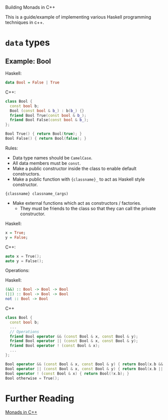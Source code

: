 Building Monads in C++

This is a guide/example of implementing various Haskell programming techniques in c++.

`data` types
===

Example: Bool
---
Haskell:

``` haskell
data Bool = False | True
```

C++:

``` c++
class Bool {
  const bool b;
  Bool (const bool & b_) : b(b_) {}
  friend Bool True(const bool & b_);
  friend Bool False(const bool & b_);
};

Bool True() { return Bool(true); }
Bool False() { return Bool(false); }
```

Rules:
* Data type names should be `CamelCase`.
* All data members must be `const`.
* Make a public constructor inside the class to enable default constructors.
* Make a public function with `{classname}_` to act as Haskell style constructor.
```
{classname} classname_(args)
```
* Make external functions which act as constructors / factories.
    * They must be friends to the class so that they can call the private constructor.

Haskell:
``` haskell
x = True;
y = False;
```

C++:
``` c++
auto x = True();
auto y = False();
```

Operations:

Haskell:
``` haskell
(&&) :: Bool -> Bool -> Bool
(||) :: Bool -> Bool -> Bool
not :: Bool -> Bool
```
C++
``` c++
class Bool {
  const bool b;
  ...
  // Operations
  friend Bool operator && (const Bool & x, const Bool & y);
  friend Bool operator || (const Bool & x, const Bool & y);
  friend Bool operator ! (const Bool & x);
  ...
};

Bool operator && (const Bool & x, const Bool & y) { return Bool(x.b && y.b); }
Bool operator || (const Bool & x, const Bool & y) { return Bool(x.b || y.b); }
Bool operator ! (const Bool & x) { return Bool(!x.b); }
Bool otherwise = True();
```

Further Reading
===

[Monads in C++](https://bartoszmilewski.com/2011/07/11/monads-in-c/)
